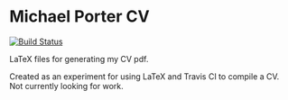# Michael Porter CV
[![Build Status](https://travis-ci.org/mikeporterdev/LaTeX-CV.svg?branch=master)](https://travis-ci.org/mikeporterdev/LaTeX-CV)

LaTeX files for generating my CV pdf.

Created as an experiment for using LaTeX and Travis CI to compile a CV.
Not currently looking for work.
